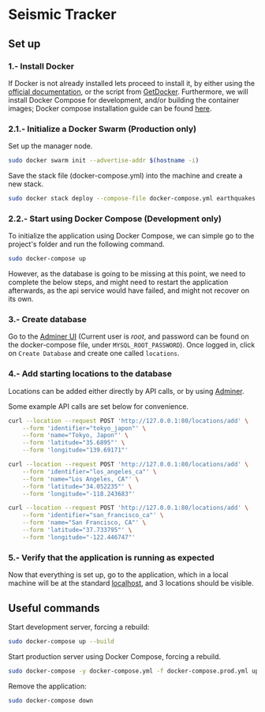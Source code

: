 # Seismic Tracker

## Set up

### 1.- Install Docker

If Docker is not already installed lets proceed to install it, by either using the [official documentation](https://docs.docker.com/engine/install/), or the script from [GetDocker](https://get.docker.com/). Furthermore, we will install Docker Compose for development, and/or building the container images; Docker compose installation guide can be found [here](https://docs.docker.com/compose/install/).

### 2.1.- Initialize a Docker Swarm (Production only)

Set up the manager node.

```sh
sudo docker swarm init --advertise-addr $(hostname -i)
```

Save the stack file (docker-compose.yml) into the machine and create a new stack.

```sh
sudo docker stack deploy --compose-file docker-compose.yml earthquakes
```

### 2.2.- Start using Docker Compose (Development only)

To initialize the application using Docker Compose, we can simple go to the project's folder and run the following command.

```sh
sudo docker-compose up
```

However, as the database is going to be missing at this point, we need to complete the below steps, and might need to restart the application afterwards, as the api service would have failed, and might not recover on its own.


### 3.- Create database

Go to the [Adminer UI](http://localhost:8080) (Current user is _root_, and password can be found on the docker-compose file, under `MYSQL_ROOT_PASSWORD`). Once logged in, click on `Create Database` and create one called `locations`.
### 4.- Add starting locations to the database

Locations can be added either directly by API calls, or by using [Adminer](http://localhost:8080).

Some example API calls are set below for convenience.

```sh
curl --location --request POST 'http://127.0.0.1:80/locations/add' \
    --form 'identifier="tokyo_japon"' \
    --form 'name="Tokyo, Japon"' \
    --form 'latitude="35.6895"' \
    --form 'longitude="139.69171"'
```

```sh
curl --location --request POST 'http://127.0.0.1:80/locations/add' \
    --form 'identifier="los_angeles_ca"' \
    --form 'name="Los Angeles, CA"' \
    --form 'latitude="34.052235"' \
    --form 'longitude="-118.243683"'
```

```sh
curl --location --request POST 'http://127.0.0.1:80/locations/add' \
    --form 'identifier="san_francisco_ca"' \
    --form 'name="San Francisco, CA"' \
    --form 'latitude="37.733795"' \
    --form 'longitude="-122.446747"'
```

### 5.- Verify that the application is running as expected

Now that everything is set up, go to the application, which in a local machine will be at the standard [localhost](http://127.0.0.1:80), and 3 locations should be visible.

## Useful commands

Start development server, forcing a rebuild:

```sh
sudo docker-compose up --build
```

Start production server using Docker Compose, forcing a rebuild.

```sh
sudo docker-compose -y docker-compose.yml -f docker-compose.prod.yml up --build
```

Remove the application:

```sh
sudo docker-compose down
```
